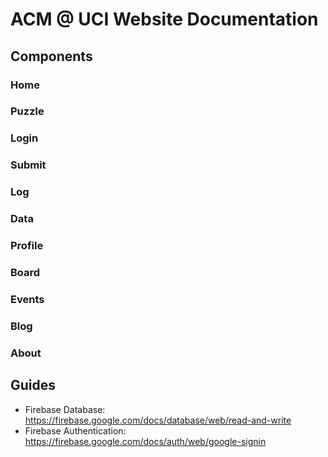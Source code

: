 # ACM @ UCI Website Documentation

## Components

### Home

### Puzzle

### Login

### Submit

### Log

### Data

### Profile

### Board

### Events

### Blog

### About

## Guides
- Firebase Database: https://firebase.google.com/docs/database/web/read-and-write
- Firebase Authentication: https://firebase.google.com/docs/auth/web/google-signin